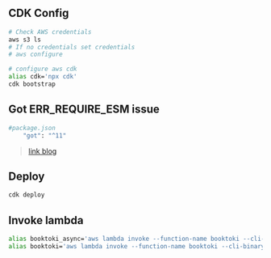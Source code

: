 ## CDK Config
```bash
# Check AWS credentials
aws s3 ls
# If no credentials set credentials
# aws configure

# configure aws cdk
alias cdk='npx cdk'
cdk bootstrap
```

## Got ERR_REQUIRE_ESM issue
```bash
#package.json
    "got": "^11"
```
>[link blog](https://bobbyhadz.com/blog/javascript-got-error-err-require-esm-of-es-module)

## Deploy
```bash
cdk deploy
```
## Invoke lambda
```bash
alias booktoki_async='aws lambda invoke --function-name booktoki --cli-binary-format raw-in-base64-out --invocation-type Event --payload'
alias booktoki='aws lambda invoke --function-name booktoki --cli-binary-format raw-in-base64-out --payload'
```
